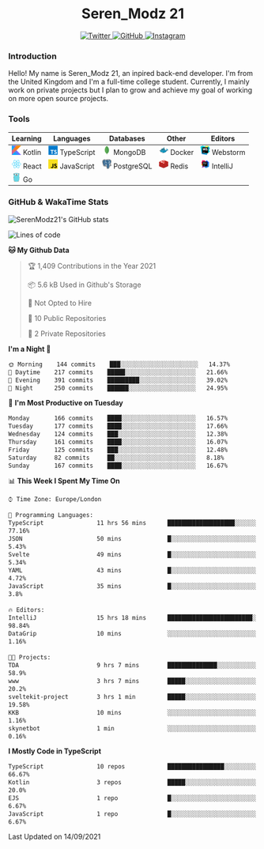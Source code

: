 <div align="center">
  <h1>Seren_Modz 21</h1>
  <a href="https://twitter.com/SerenModz21">
    <img alt="Twitter" src="https://img.shields.io/badge/twitter%20-%231DA1F2.svg?&style=for-the-badge&logo=Twitter&logoColor=white">
  </a>
  <a href="https://github.com/SerenModz21">
    <img alt="GitHub" src="https://img.shields.io/badge/github%20-%23121011.svg?&style=for-the-badge&logo=github&logoColor=white">
  </a>
  <a href="https://www.instagram.com/serenmodz21">
    <img alt="Instagram" src="https://img.shields.io/badge/instagram%20-%23E4405F.svg?&style=for-the-badge&logo=Instagram&logoColor=white">
  </a>
</div>

### Introduction

Hello! My name is Seren_Modz 21, an inpired back-end developer. I'm from the United Kingdom and I'm a full-time college student. Currently, I mainly work on private projects but I plan to grow and achieve my goal of working on more open source projects. 

### Tools

 **Learning**                                        | **Languages**                                               | **Databases**                                               | **Other**                                           | **Editors**                                                  
-----------------------------------------------------|-------------------------------------------------------------|-------------------------------------------------------------|-----------------------------------------------------|--------------------------------------------------------------
 <img width="19px" src="./assets/kotlin.svg"> Kotlin | <img width="19px" src="./assets/typescript.svg"> TypeScript | <img width="19px" src="./assets/mongodb.svg"> MongoDB       | <img width="19px" src="./assets/docker.svg"> Docker | <img width="19px" src="./assets/webstorm.svg"> Webstorm      
 <img width="19px" src="./assets/react.svg"> React   | <img width="19px" src="./assets/javascript.svg"> JavaScript | <img width="19px" src="./assets/postgresql.svg"> PostgreSQL | <img width="19px" src="./assets/redis.svg"> Redis   | <img width="19px" src="./assets/intellij-idea.svg"> IntelliJ
 <img width="19px" src="./assets/go.svg"> Go         |                                                             |                                                             |                                                     |                                                                                                               

### GitHub & WakaTime Stats

![SerenModz21's GitHub stats](https://github-readme-stats.vercel.app/api?username=SerenModz21&show_icons=true&theme=dark)

<!--START_SECTION:waka-->
![Lines of code](https://img.shields.io/badge/From%20Hello%20World%20I%27ve%20Written-30591%20lines%20of%20code-blue)

**🐱 My Github Data** 

> 🏆 1,409 Contributions in the Year 2021
 > 
> 📦 5.6 kB Used in Github's Storage 
 > 
> 🚫 Not Opted to Hire
 > 
> 📜 10 Public Repositories 
 > 
> 🔑 2 Private Repositories  
 > 
**I'm a Night 🦉** 

```text
🌞 Morning    144 commits    ███░░░░░░░░░░░░░░░░░░░░░░   14.37% 
🌆 Daytime    217 commits    █████░░░░░░░░░░░░░░░░░░░░   21.66% 
🌃 Evening    391 commits    █████████░░░░░░░░░░░░░░░░   39.02% 
🌙 Night      250 commits    ██████░░░░░░░░░░░░░░░░░░░   24.95%

```
📅 **I'm Most Productive on Tuesday** 

```text
Monday       166 commits    ████░░░░░░░░░░░░░░░░░░░░░   16.57% 
Tuesday      177 commits    ████░░░░░░░░░░░░░░░░░░░░░   17.66% 
Wednesday    124 commits    ███░░░░░░░░░░░░░░░░░░░░░░   12.38% 
Thursday     161 commits    ████░░░░░░░░░░░░░░░░░░░░░   16.07% 
Friday       125 commits    ███░░░░░░░░░░░░░░░░░░░░░░   12.48% 
Saturday     82 commits     ██░░░░░░░░░░░░░░░░░░░░░░░   8.18% 
Sunday       167 commits    ████░░░░░░░░░░░░░░░░░░░░░   16.67%

```


📊 **This Week I Spent My Time On** 

```text
⌚︎ Time Zone: Europe/London

💬 Programming Languages: 
TypeScript               11 hrs 56 mins      ███████████████████░░░░░░   77.16% 
JSON                     50 mins             █░░░░░░░░░░░░░░░░░░░░░░░░   5.43% 
Svelte                   49 mins             █░░░░░░░░░░░░░░░░░░░░░░░░   5.34% 
YAML                     43 mins             █░░░░░░░░░░░░░░░░░░░░░░░░   4.72% 
JavaScript               35 mins             █░░░░░░░░░░░░░░░░░░░░░░░░   3.8%

🔥 Editors: 
IntelliJ                 15 hrs 18 mins      ████████████████████████░   98.84% 
DataGrip                 10 mins             ░░░░░░░░░░░░░░░░░░░░░░░░░   1.16%

🐱‍💻 Projects: 
TDA                      9 hrs 7 mins        ██████████████░░░░░░░░░░░   58.9% 
www                      3 hrs 7 mins        █████░░░░░░░░░░░░░░░░░░░░   20.2% 
sveltekit-project        3 hrs 1 min         █████░░░░░░░░░░░░░░░░░░░░   19.58% 
KKB                      10 mins             ░░░░░░░░░░░░░░░░░░░░░░░░░   1.16% 
skynetbot                1 min               ░░░░░░░░░░░░░░░░░░░░░░░░░   0.16%

```

**I Mostly Code in TypeScript** 

```text
TypeScript               10 repos            ████████████████░░░░░░░░░   66.67% 
Kotlin                   3 repos             █████░░░░░░░░░░░░░░░░░░░░   20.0% 
EJS                      1 repo              █░░░░░░░░░░░░░░░░░░░░░░░░   6.67% 
JavaScript               1 repo              █░░░░░░░░░░░░░░░░░░░░░░░░   6.67%

```



 Last Updated on 14/09/2021
<!--END_SECTION:waka-->
